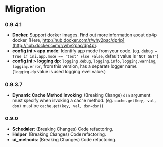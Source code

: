 # Migration

### 0.9.4.1

* **Docker**: Support docker images. Find out more information about dp4p docker, [Here, http://hub.docker.com/r/why2pac/dp4p](http://hub.docker.com/r/why2pac/dp4p).
* **config.ini > app.mode**: Identify app mode from your code. (eg. `debug = True if ini.app.mode == 'test' else False`, default value is `'NOT SET'`)
* **config.ini > logging.dp**: `logging.debug`, `logging.info`, `logging.warning`, `logging.error`, from this version, has a separate logger name. (`logging.dp` value is used logging level value.) 

### 0.9.3.7

* **Dynamic Cache Method Invoking**: (Breaking Change) `dsn` argument must specify when invoking a cache method. (eg. `cache.get(key, val, dsn)` must be `cache.get(key, val, dsn=dsn)`)

### 0.9.0

* **Scheduler**: (Breaking Changes) Code refactoring.
* **Helper**: (Breaking Changes) Code refactoring.
* **ui_methods**: (Breaking Changes) Code refactoring.